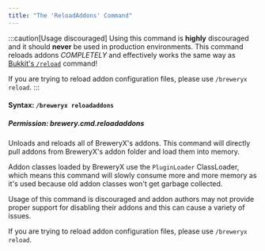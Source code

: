 ```yaml
---
title: "The 'ReloadAddons' Command"
---
```


:::caution[Usage discouraged]
Using this command is **highly** discouraged and it should **never** be used in production environments.
This command reloads addons _COMPLETELY_ and effectively works the same way as [Bukkit's `/reload`](https://madelinemiller.dev/blog/problem-with-reload/) command!

If you are trying to reload addon configuration files, please use `/breweryx reload`.
:::

#### Syntax: `/breweryx reloadaddons`

##### Permission: brewery.cmd.reloadaddons

Unloads and reloads all of BreweryX's addons. This command will directly pull addons from BreweryX's addon folder and load them into memory.

Addon classes loaded by BreweryX use the `PluginLoader` ClassLoader, which means this command will slowly consume more and more memory as it's used because old addon classes won't get garbage collected.

Usage of this command is discouraged and addon authors may not provide proper support for disabling their addons and this can cause a variety of issues.

If you are trying to reload addon configuration files, please use `/breweryx reload`.
